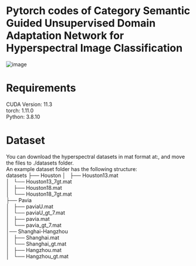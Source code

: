 # Pytorch codes of Category Semantic Guided Unsupervised Domain Adaptation Network for Hyperspectral Image Classification
![image](https://github.com/user-attachments/assets/adb1ada2-6cf6-481b-aca8-3956aab8c562)
# Requirements
CUDA Version: 11.3 <br>
torch: 1.11.0 <br>
Python: 3.8.10 <br>
# Dataset
You can download the hyperspectral datasets in mat format at:, and move the files to ./datasets folder. <br>
An example dataset folder has the following structure: <br>
datasets
├── Houston
│   ├── Houston13.mat <br>
│   └── Houston13_7gt.mat <br>
│   ├── Houston18.mat <br>
│   └── Houston18_7gt.mat <br>
├── Pavia <br>
│   ├── paviaU.mat <br>
│   └── paviaU_gt_7.mat <br>
│   ├── pavia.mat <br>
│   └── pavia_gt_7.mat <br>
│── Shanghai-Hangzhou <br>
│   ├── Shanghai.mat <br>
│   └── Shanghai_gt.mat <br>
│   ├── Hangzhou.mat <br>
│   └── Hangzhou_gt.mat <br>
